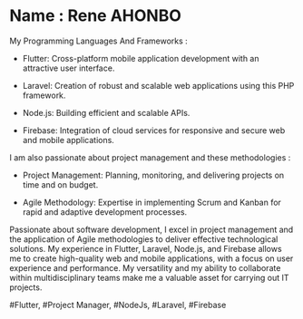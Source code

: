 # Name : Rene AHONBO
My Programming Languages And Frameworks :

- Flutter: Cross-platform mobile application development with an attractive user interface.

- Laravel: Creation of robust and scalable web applications using this PHP framework.

- Node.js: Building efficient and scalable APIs.

- Firebase: Integration of cloud services for responsive and secure web and mobile applications.

I am also passionate about project management and these methodologies : 

- Project Management: Planning, monitoring, and delivering projects on time and on budget.

- Agile Methodology: Expertise in implementing Scrum and Kanban for rapid and adaptive development processes.

Passionate about software development, I excel in project management and the application of Agile methodologies to deliver effective technological solutions. My experience in Flutter, Laravel, Node.js, and Firebase allows me to create high-quality web and mobile applications, with a focus on user experience and performance. My versatility and my ability to collaborate within multidisciplinary teams make me a valuable asset for carrying out IT projects.

#Flutter, #Project Manager, #NodeJs, #Laravel, #Firebase
